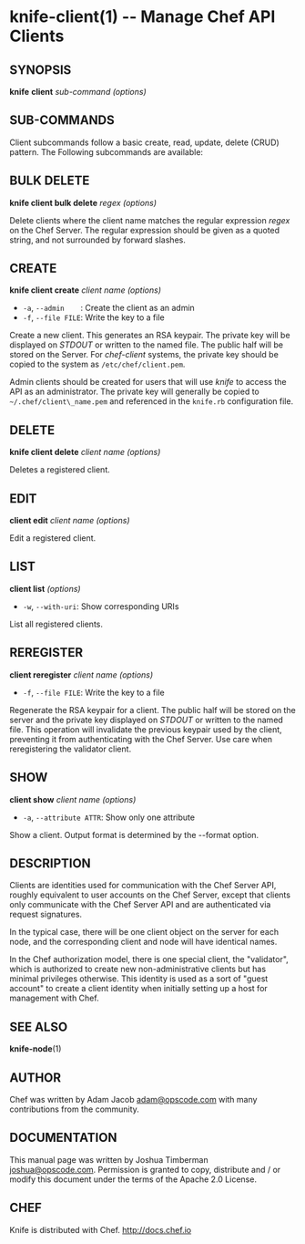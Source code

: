 knife-client(1) -- Manage Chef API Clients
========================================

## SYNOPSIS

__knife__ __client__ _sub-command_ _(options)_

## SUB-COMMANDS
Client subcommands follow a basic create, read, update, delete (CRUD)
pattern. The Following subcommands are available:

## BULK DELETE
__knife client bulk delete__ _regex_ _(options)_

Delete clients where the client name matches the regular expression
_regex_ on the Chef Server. The regular expression should be given as a
quoted string, and not surrounded by forward slashes.

## CREATE
__knife client create__ _client name_ _(options)_

  * `-a`, `--admin    `:
    Create the client as an admin
  * `-f`, `--file FILE`:
    Write the key to a file

Create a new client. This generates an RSA keypair. The private key will
be displayed on _STDOUT_ or written to the named file. The public half
will be stored on the Server. For _chef-client_ systems, the private key
should be copied to the system as `/etc/chef/client.pem`.

Admin clients should be created for users that will use _knife_ to
access the API as an administrator. The private key will generally be
copied to `~/.chef/client\_name.pem` and referenced in the `knife.rb`
configuration file.

## DELETE
__knife client delete__ _client name_  _(options)_

Deletes a registered client.

## EDIT
__client edit__ _client name_ _(options)_

Edit a registered client.

## LIST
__client list__ _(options)_

  * `-w`, `--with-uri`:
      Show corresponding URIs

List all registered clients.

## REREGISTER
__client reregister__ _client name_  _(options)_

  * `-f`, `--file FILE`:
    Write the key to a file

Regenerate the RSA keypair for a client. The public half will be stored
on the server and the private key displayed on _STDOUT_ or written to
the named file. This operation will invalidate the previous keypair used
by the client, preventing it from authenticating with the Chef Server.
Use care when reregistering the validator client.

## SHOW
__client show__ _client name_ _(options)_

  * `-a`, `--attribute ATTR`:
    Show only one attribute

Show a client. Output format is determined by the --format option.

## DESCRIPTION
Clients are identities used for communication with the Chef Server API,
roughly equivalent to user accounts on the Chef Server, except that
clients only communicate with the Chef Server API and are authenticated
via request signatures.

In the typical case, there will be one client object on the server for
each node, and the corresponding client and node will have identical
names.

In the Chef authorization model, there is one special client, the
"validator", which is authorized to create new non-administrative
clients but has minimal privileges otherwise. This identity is used as a
sort of "guest account" to create a client identity when initially
setting up a host for management with Chef.

## SEE ALSO
   __knife-node__(1)

## AUTHOR
   Chef was written by Adam Jacob <adam@opscode.com> with many contributions from the community.

## DOCUMENTATION
   This manual page was written by Joshua Timberman <joshua@opscode.com>.
   Permission is granted to copy, distribute and / or modify this document under the terms of the Apache 2.0 License.

## CHEF
   Knife is distributed with Chef. <http://docs.chef.io>


